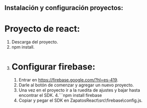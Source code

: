 ## Instalación y configuración proyectos:
# Proyecto de react:
1. Descarga del proyecto.
2. npm install.
3. # Configurar firebase:
     1. Entrar en https://firebase.google.com/?hl=es-419.
     2. Darle al botón de comenzar y agregar un nuevo proyecto.
     3. Una vez en el proyecto ir a la ruedita de ajustes y bajar hasta encontrar el SDK.
     4.```npm install firebase
     5. Copiar y pegar el SDK en ZapatosReact\src\firebase\config.js.
